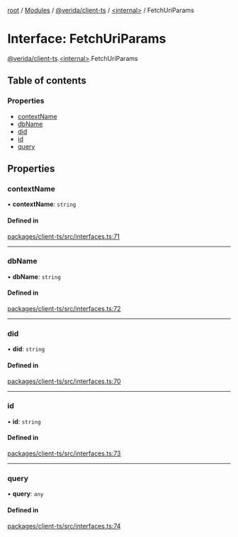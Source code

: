[root](../README.md) / [Modules](../modules.md) / [@verida/client-ts](../modules/verida_client_ts.md) / [<internal\>](../modules/verida_client_ts._internal_.md) / FetchUriParams

# Interface: FetchUriParams

[@verida/client-ts](../modules/verida_client_ts.md).[<internal\>](../modules/verida_client_ts._internal_.md).FetchUriParams

## Table of contents

### Properties

- [contextName](verida_client_ts._internal_.FetchUriParams.md#contextname)
- [dbName](verida_client_ts._internal_.FetchUriParams.md#dbname)
- [did](verida_client_ts._internal_.FetchUriParams.md#did)
- [id](verida_client_ts._internal_.FetchUriParams.md#id)
- [query](verida_client_ts._internal_.FetchUriParams.md#query)

## Properties

### contextName

• **contextName**: `string`

#### Defined in

[packages/client-ts/src/interfaces.ts:71](https://github.com/verida/verida-js/blob/039856c/packages/client-ts/src/interfaces.ts#L71)

___

### dbName

• **dbName**: `string`

#### Defined in

[packages/client-ts/src/interfaces.ts:72](https://github.com/verida/verida-js/blob/039856c/packages/client-ts/src/interfaces.ts#L72)

___

### did

• **did**: `string`

#### Defined in

[packages/client-ts/src/interfaces.ts:70](https://github.com/verida/verida-js/blob/039856c/packages/client-ts/src/interfaces.ts#L70)

___

### id

• **id**: `string`

#### Defined in

[packages/client-ts/src/interfaces.ts:73](https://github.com/verida/verida-js/blob/039856c/packages/client-ts/src/interfaces.ts#L73)

___

### query

• **query**: `any`

#### Defined in

[packages/client-ts/src/interfaces.ts:74](https://github.com/verida/verida-js/blob/039856c/packages/client-ts/src/interfaces.ts#L74)
